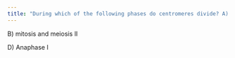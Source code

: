 ```yaml
---
title: "During which of the following phases do centromeres divide? A) mitosis and meiosis I B) mitosis and meiosis II C) meiosis II only D) meiosis I and meiosis II E) mitosis, meiosis I, and meiosis II"
---
```

B) mitosis and meiosis II

D) Anaphase I

